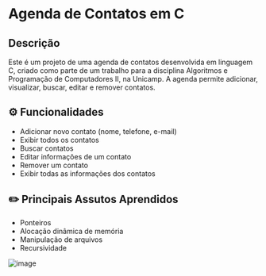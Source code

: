 # Agenda de Contatos em C

## Descrição
Este é um projeto de uma agenda de contatos desenvolvida em linguagem C, criado como parte de um trabalho para a disciplina Algoritmos e Programação de Computadores II, na Unicamp. 
A agenda permite adicionar, visualizar, buscar, editar e remover contatos.

## ⚙️ Funcionalidades
- Adicionar novo contato (nome, telefone, e-mail)
- Exibir todos os contatos
- Buscar contatos 
- Editar informações de um contato
- Remover um contato
- Exibir todas as informações dos contatos

## ✏️ Principais Assutos Aprendidos
- Ponteiros
- Alocação dinâmica de memória
- Manipulação de arquivos
- Recursividade 

![image](https://github.com/user-attachments/assets/25946bee-bacc-4453-855f-750a1dc243a8)
